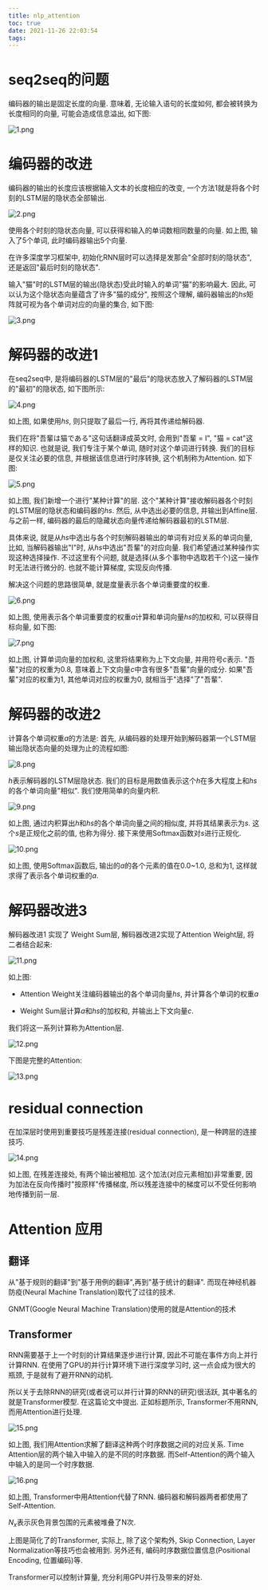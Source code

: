 ```yaml
---
title: nlp_attention
toc: true
date: 2021-11-26 22:03:54
tags:
---
```



# seq2seq的问题
编码器的输出是固定长度的向量. 意味着, 无论输入语句的长度如何, 都会被转换为长度相同的向量, 可能会造成信息溢出, 如下图:

![1.png](1.png)


# 编码器的改进
编码器的输出的长度应该根据输入文本的长度相应的改变, 一个方法1就是将各个时刻的LSTM层的隐状态全部输出.

![2.png](2.png)

使用各个时刻的隐状态向量, 可以获得和输入的单词数相同数量的向量. 如上图, 输入了5个单词, 此时编码器输出5个向量.

在许多深度学习框架中, 初始化RNN层时可以选择是发那会"全部时刻的隐状态", 还是返回"最后时刻的隐状态".

输入"猫"时的LSTM层的输出(隐状态)受此时输入的单词"猫"的影响最大. 因此, 可以认为这个隐状态向量蕴含了许多"猫的成分", 按照这个理解, 编码器输出的$hs$矩阵就可视为各个单词对应的向量的集合, 如下图:

![3.png](3.png)

# 解码器的改进1
在seq2seq中, 是将编码器的LSTM层的"最后"的隐状态放入了解码器的LSTM层的"最初"的隐状态, 如下图所示:

![4.png](4.png)

如上图, 如果使用$hs$, 则只提取了最后一行, 再将其传递给解码器.

我们在将"吾輩は猫である"这句话翻译成英文时, 会用到"吾輩 = I", "猫 = cat"这样的知识. 也就是说, 我们专注于某个单词, 随时对这个单词进行转换. 我们的目标是仅关注必要的信息, 并根据该信息进行时序转换, 这个机制称为Attention. 如下图:

![5.png](5.png)

如上图, 我们新增一个进行"某种计算"的层. 这个"某种计算"接收解码器各个时刻的LSTM层的隐状态和编码器的$hs$. 然后, 从中选出必要的信息, 并输出到Affine层. 与之前一样, 编码器的最后的隐藏状态向量传递给解码器最初的LSTM层.

具体来说, 就是从$hs$中选出与各个时刻解码器输出的单词有对应关系的单词向量, 比如, 当解码器输出"I"时, 从$hs$中选出"吾輩"的对应向量. 我们希望通过某种操作实现这种选择操作. 不过这里有个问题, 就是选择(从多个事物中选取若干个)这一操作时无法进行微分的. 也就不能计算梯度, 实现反向传播.

解决这个问题的思路很简单, 就是度量表示各个单词重要度的权重.

![6.png](6.png)

如上图, 使用表示各个单词重要度的权重$a$计算和单词向量$hs$的加权和, 可以获得目标向量, 如下图:

![7.png](7.png)

如上图, 计算单词向量的加权和, 这里将结果称为上下文向量, 并用符号$c$表示. "吾輩"对应的权重为0.8, 意味着上下文向量$c$中含有很多"吾輩"向量的成分. 如果"吾輩"对应的权重为1, 其他单词对应的权重为0, 就相当于"选择"了"吾輩".


# 解码器的改进2
计算各个单词权重$a$的方法是:
首先, 从编码器的处理开始到解码器第一个LSTM层输出隐状态向量的处理为止的流程如图:

![8.png](8.png)

$h$表示解码器的LSTM层隐状态. 我们的目标是用数值表示这个$h$在多大程度上和$hs$的各个单词向量"相似". 我们使用简单的向量内积.

![9.png](9.png)

如上图, 通过内积算出$h$和$hs$的各个单词向量之间的相似度, 并将其结果表示为$s$. 这个$s$是正规化之前的值, 也称为得分. 接下来使用Softmax函数对$s$进行正规化.

![10.png](10.png)

如上图, 使用Softmax函数后, 输出的$a$的各个元素的值在0.0~1.0, 总和为1, 这样就求得了表示各个单词权重的$a$.

# 解码器改进3
解码器改进1 实现了 Weight Sum层, 解码器改进2实现了Attention Weight层, 将二者结合起来:

![11.png](11.png)

如上图:
- Attention Weight关注编码器输出的各个单词向量$hs$, 并计算各个单词的权重$a$

- Weight Sum层计算$a$和$hs$的加权和, 并输出上下文向量$c$.

我们将这一系列计算称为Attention层.

![12.png](12.png)


下图是完整的Attention:

![13.png](13.png)


#  residual connection
在加深层时使用到重要技巧是残差连接(residual connection), 是一种跨层的连接技巧.

![14.png](14.png)

如上图, 在残差连接处, 有两个输出被相加. 这个加法(对应元素相加)非常重要, 因为加法在反向传播时"按原样"传播梯度, 所以残差连接中的梯度可以不受任何影响地传播到前一层.

# Attention 应用

## 翻译
从"基于规则的翻译"到"基于用例的翻译",再到"基于统计的翻译". 而现在神经机器防疫(Neural Machine Translation)取代了过往的技术.

GNMT(Google Neural Machine Translation)使用的就是Attention的技术


## Transformer
RNN需要基于上一个时刻的计算结果逐步进行计算, 因此不可能在事件方向上并行计算RNN. 在使用了GPU的并行计算环境下进行深度学习时, 这一点会成为很大的瓶颈, 于是就有了避开RNN的动机.

所以关于去除RNN的研究(或者说可以并行计算的RNN的研究)很活跃, 其中著名的就是Transformer模型. 在<Attention is all you need>这篇论文中提出. 正如标题所示, Transformer不用RNN, 而用Attention进行处理.

![15.png](15.png)

如上图, 我们用Attention求解了翻译这种两个时序数据之间的对应关系. Time Attention层的两个输入中输入的是不同的时序数据. 而Self-Attention的两个输入中输入的是同一个时序数据.

![16.png](16.png)

如上图, Transformer中用Attention代替了RNN. 编码器和解码器两者都使用了Self-Attention.

$N_x$表示灰色背景包围的元素被堆叠了N次. 

上图是简化了的Transformer, 实际上, 除了这个架构外, Skip Connection, Layer Normalization等技巧也会被用到. 另外还有, 编码时序数据位置信息(Positional Encoding, 位置编码)等.

Transformer可以控制计算量, 充分利用GPU并行及带来的好处.





